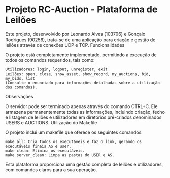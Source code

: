 # Projeto RC-Auction - Plataforma de Leilões

Este projeto, desenvolvido por Leonardo Alves (103706) e Gonçalo Rodrigues (90256), trata-se de uma aplicação para criação e gestão de leilões através de conexões UDP e TCP.
Funcionalidades

O projeto está completamente implementado, permitindo a execução de todos os comandos requeridos, tais como:

    Utilizadores: login, logout, unregister, exit
    Leilões: open, close, show_asset, show_record, my_auctions, bid, my_bids, list
    (Consulte o enunciado para informações detalhadas sobre a utilização dos comandos).

Observações

O servidor pode ser terminado apenas através do comando CTRL+C. Ele armazena permanentemente todas as informações, incluindo criação, fecho e listagem de leilões e utilizadores em diretórios pré-criados denominados USERS e AUCTIONS.
Utilização do Makefile

O projeto inclui um makefile que oferece os seguintes comandos:

    make all: Cria todos os executáveis e faz o link, gerando os executáveis finais AS e user.
    make clean: Elimina os executáveis.
    make server_clean: Limpa as pastas do USER e AS.

Esta plataforma proporciona uma gestão completa de leilões e utilizadores, com comandos claros para a sua operação.
